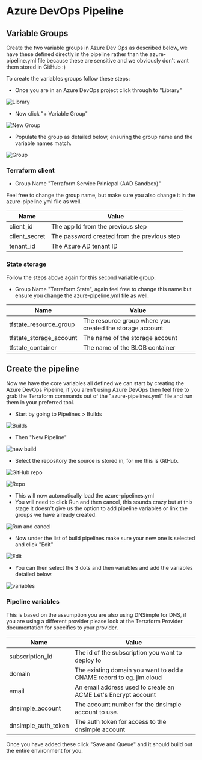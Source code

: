 # Azure DevOps Pipeline

## Variable Groups

Create the two variable groups in Azure Dev Ops as described below, we have these defined directly in the pipeline rather than the azure-pipeline.yml file because these are sensitive and we obviously don't want them stored in GitHub :)

To create the variables groups follow these steps:

- Once you are in an Azure DevOps project click through to "Library"

![Library](/docs/images/library.png)

- Now click "+ Variable Group"

![New Group](/docs/images/newgroup.png)

- Populate the group as detailed below, ensuring the group name and the variable names match.

![Group](/docs/images/group.png)

### Terraform client

- Group Name "Terraform Service Prinicpal (AAD Sandbox)"

Feel free to change the group name, but make sure you also change it in the azure-pipeline.yml file as well.

| Name          | Value                                       |
| ------------- | ------------------------------------------- |
| client_id     | The app Id from the previous step           |
| client_secret | The password created from the previous step |
| tenant_id     | The Azure AD tenant ID                      |

### State storage

Follow the steps above again for this second variable group.

- Group Name "Terraform State", again feel free to change this name but ensure you change the azure-pipeline.yml file as well.

| Name                       | Value                                                    |
| -------------------------- | -------------------------------------------------------- |
| tfstate_resource_group     | The resource group where you created the storage account |
| tfstate_storage_account    | The name of the storage account                          |
| tfstate_container          | The name of the BLOB container                           |


## Create the pipeline

Now we have the core variables all defined we can start by creating the Azure DevOps Pipeline, if you aren't using Azure DevOps then feel free to grab the Terraform commands out of the "azure-pipelines.yml" file and run them in your preferred tool.

- Start by going to Pipelines > Builds

![Builds](/docs/images/build.png)

- Then "New Pipeline"

![new build](/docs/images/newbuild.png)

- Select the repository the source is stored in, for me this is GitHub.

![GitHub repo](/docs/images/github.png)

![Repo](/docs/images/repo.png)

- This will now automatically load the azure-pipelines.yml
- You will need to click Run and then cancel, this sounds crazy but at this stage it doesn't give us the option to add pipeline variables or link the groups we have already created.

![Run and cancel](/docs/images/run.png)

- Now under the list of build pipelines make sure your new one is selected and click "Edit"

![Edit](/docs/images/edit.png)

- You can then select the 3 dots and then variables and add the variables detailed below.

![variables](/docs/images/dots.png)

### Pipeline variables

This is based on the assumption you are also using DNSimple for DNS, if you are using a different provider please look at the Terraform Provider documentation for specifics to your provider.

| Name                | Value                                                               |
| ------------------- | ------------------------------------------------------------------- |
| subscription_id     | The id of the subscription you want to deploy to                    |
| domain              | The existing domain you want to add a CNAME record to eg. jim.cloud |
| email               | An email address used to create an ACME Let's Encrypt account       |
| dnsimple_account    | The account number for the dnsimple account to use.                 |
| dnsimple_auth_token | The auth token for access to the dnsimple account                   |

Once you have added these click "Save and Queue" and it should build out the entire environment for you.
